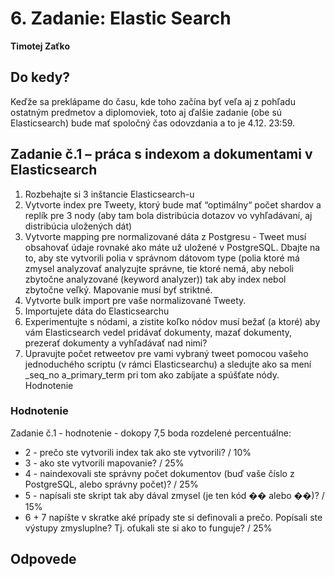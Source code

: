 # 6. Zadanie: Elastic Search

**Timotej Zaťko**

## Do kedy?

Keďže sa preklápame do času, kde toho začína byť veľa aj z pohľadu ostatným predmetov a diplomoviek, toto aj ďalšie zadanie (obe sú Elasticsearch) bude mať spoločný čas odovzdania a to je 4.12. 23:59.

## Zadanie č.1 – práca s indexom a dokumentami v Elasticsearch

1. Rozbehajte si 3 inštancie Elasticsearch-u
2. Vytvorte index pre Tweety, ktorý bude mať “optimálny“ počet shardov a replík pre 3 nody
(aby tam bola distribúcia dotazov vo vyhľadávaní, aj distribúcia uložených dát)
3. Vytvorte mapping pre normalizované dáta z Postgresu - Tweet musí obsahovať údaje rovnaké ako máte už uložené v PostgreSQL. Dbajte na to, aby ste vytvorili polia v správnom dátovom type (polia ktoré má zmysel analyzovať analyzujte správne, tie ktoré nemá, aby neboli zbytočne analyzované (keyword analyzer)) tak aby index nebol zbytočne veľký. Mapovanie musí byť striktné.
4. Vytvorte bulk import pre vaše normalizované Tweety.
5. Importujete dáta do Elasticsearchu
6. Experimentujte s nódami, a zistite koľko nódov musí bežať (a ktoré) aby vám Elasticsearch vedel pridávať dokumenty, mazať dokumenty, prezerať dokumenty a vyhľadávať nad nimi?
7. Upravujte počet retweetov pre vami vybraný tweet pomocou vašeho jednoduchého
scriptu (v rámci Elasticsearchu) a sledujte ako sa mení _seq_no a_primary_term pri tom ako zabíjate a spúšťate nódy.
Hodnotenie

### Hodnotenie

Zadanie č.1 - hodnotenie - dokopy 7,5 boda rozdelené percentuálne:

- 2 - prečo ste vytvorili index tak ako ste vytvorili? / 10%
- 3 - ako ste vytvorili mapovanie? / 25%
- 4 - naindexovali ste správny počet dokumentov (buď vaše číslo z PostgreSQL, alebo správny
počet)? / 25%
- 5 - napísali ste skript tak aby dával zmysel (je ten kód �� alebo ��)? / 15%
- 6 + 7 napíšte v skratke aké prípady ste si definovali a prečo. Popísali ste výstupy
zmysluplne? Tj. oťukali ste si ako to funguje? / 25%

## Odpovede
